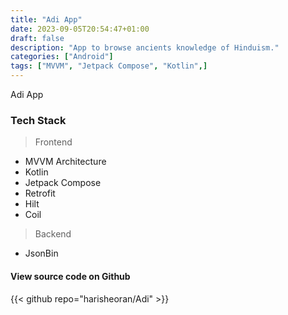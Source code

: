 ```yaml
---
title: "Adi App"
date: 2023-09-05T20:54:47+01:00
draft: false
description: "App to browse ancients knowledge of Hinduism."
categories: ["Android"]
tags: ["MVVM", "Jetpack Compose", "Kotlin",]
---
```


Adi App

### Tech Stack

> Frontend
- MVVM Architecture
- Kotlin
- Jetpack Compose
- Retrofit
- Hilt
- Coil

> Backend
- JsonBin

#### View source code on Github
{{< github repo="harisheoran/Adi" >}}

